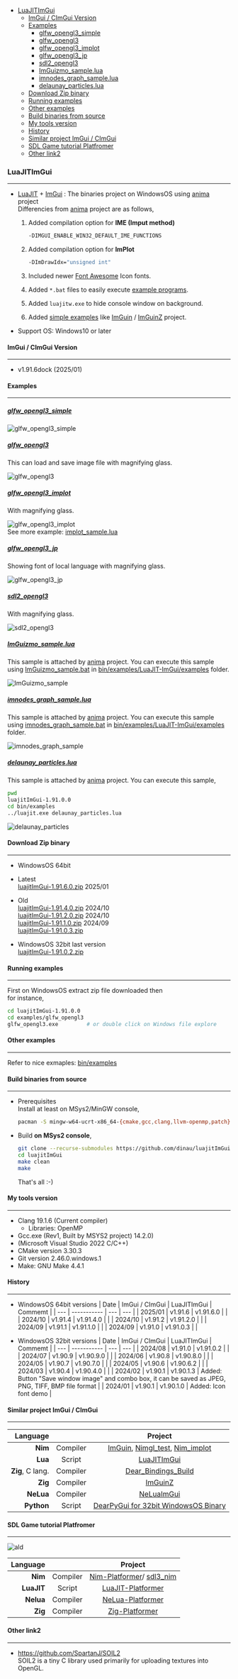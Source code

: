 <!-- START doctoc generated TOC please keep comment here to allow auto update -->
<!-- DON'T EDIT THIS SECTION, INSTEAD RE-RUN doctoc TO UPDATE -->

- [LuaJITImGui](#luajitimgui)
  - [ImGui / CImGui Version](#imgui--cimgui-version)
  - [Examples](#examples)
    - [glfw_opengl3_simple](#glfw_opengl3_simple)
    - [glfw_opengl3](#glfw_opengl3)
    - [glfw_opengl3_implot](#glfw_opengl3_implot)
    - [glfw_opengl3_jp](#glfw_opengl3_jp)
    - [sdl2_opengl3](#sdl2_opengl3)
    - [ImGuizmo_sample.lua](#imguizmo_samplelua)
    - [imnodes_graph_sample.lua](#imnodes_graph_samplelua)
    - [delaunay_particles.lua](#delaunay_particleslua)
  - [Download Zip binary](#download-zip-binary)
  - [Running examples](#running-examples)
  - [Other examples](#other-examples)
  - [Build binaries from source](#build-binaries-from-source)
  - [My tools version](#my-tools-version)
  - [History](#history)
  - [Similar project ImGui / CImGui](#similar-project-imgui--cimgui)
  - [SDL Game tutorial Platfromer](#sdl-game-tutorial-platfromer)
  - [Other link2](#other-link2)

<!-- END doctoc generated TOC please keep comment here to allow auto update -->

### LuaJITImGui

---

- [LuaJIT](https://luajit.org/) + [ImGui](https://github.com/ocornut/imgui) : The binaries project on WindowsOS using [anima](https://github.com/sonoro1234/anima) project  
Differencies from [anima](https://github.com/sonoro1234/anima) project are as follows,
   1. Added compilation option for **IME (Imput method)**

      ```sh
      -DIMGUI_ENABLE_WIN32_DEFAULT_IME_FUNCTIONS
      ```

   1. Added compilation option for **ImPlot**

      ```sh
      -DImDrawIdx="unsigned int"
      ```

   1. Included newer [Font Awesome](https://fontawesome.com/search?m=free&o=r) Icon fonts.
   1. Added `*.bat` files to easily execute [example programs](bin/examples/LuaJIT-ImGui/examples). 
   1. Added `luajitw.exe` to hide console window on background.
   1. Added [simple examples](examples/) like [ImGuin](https://github.com/dinau/imguin) / [ImGuinZ](https://github.com/dinau/imguinz)  project.
- Support OS: Windows10 or later

#### ImGui / CImGui Version

---

- v1.91.6dock (2025/01)

#### Examples

---

##### [glfw_opengl3_simple](examples/glfw_opengl3_simple/glfw_opengl3_simple.lua)  

![glfw_opengl3_simple](examples/img/glfw_opengl3_simple.png)

##### [glfw_opengl3](examples/glfw_opengl3/glfw_opengl3.lua)  

This can load and save image file with magnifying glass. 

![glfw_opengl3](examples/img/glfw_opengl3.png)

##### [glfw_opengl3_implot](examples/glfw_opengl3_implot/glfw_opengl3_implot.lua)  

With magnifying glass.

![glfw_opengl3_implot](examples/img/glfw_opengl3_implot.png)  
See more example: [implot_sample.lua](bin/examples/LuaJIT-ImGui/examples/implot_sample.lua)

##### [glfw_opengl3_jp](examples/glfw_opengl3_jp/glfw_opengl3_jp.lua)  

Showing font of local language with magnifying glass.

![glfw_opengl3_jp](examples/img/glfw_opengl3_jp.png)

##### [sdl2_opengl3](examples/sdl2_opengl3/sdl2_opengl3.lua)  

With magnifying glass.

![sdl2_opengl3](examples/img/sdl2_opengl3.png)

##### [ImGuizmo_sample.lua](bin/examples/LuaJIT-ImGui/examples/ImGuizmo_sample.lua)

This sample is attached by [anima](https://github.com/sonoro1234/anima) project. You can execute this sample using
[ImGuizmo_sample.bat](bin/examples/LuaJIT-ImGui/examples/ImGuizmo_sample.bat)
in [bin/examples/LuaJIT-ImGui/examples](bin/examples/LuaJIT-ImGui/examples) folder.

![ImGuizmo_sample](examples/img/ImGuizmo_sample.png)

##### [imnodes_graph_sample.lua](bin/examples/LuaJIT-ImGui/examples/imnodes_graph_sample.lua)

This sample is attached by [anima](https://github.com/sonoro1234/anima) project. You can execute this sample using
[imnodes_graph_sample.bat](bin/examples/LuaJIT-ImGui/examples/imnodes_graph_sample.bat)
in [bin/examples/LuaJIT-ImGui/examples](bin/examples/LuaJIT-ImGui/examples) folder.

![imnodes_graph_sample](examples/img/imnodes_graph_sample.png)


##### [delaunay_particles.lua](bin/examples/delaunay_particles.lua)

This sample is attached by [anima](https://github.com/sonoro1234/anima) project. You can execute this sample,

```sh
pwd
luajitImGui-1.91.0.0
cd bin/examples
../luajit.exe delaunay_particles.lua
```

![delaunay_particles](examples/img/delaunay_particles.png)

#### Download Zip binary

---

- WindowsOS 64bit  
- Latest  
[luajitImGui-1.91.6.0.zip](https://bitbucket.org/dinau/storage/downloads/luajitImGui-1.91.6.0.zip) 2025/01  

- Old  
[luajitImGui-1.91.4.0.zip](https://bitbucket.org/dinau/storage/downloads/luajitImGui-1.91.4.0.zip) 2024/10  
[luajitImGui-1.91.2.0.zip](https://github.com/dinau/luajitImGui/archive/refs/tags/1.91.2.0.zip) 2024/10  
[luajitImGui-1.91.1.0.zip](https://github.com/dinau/luajitImGui/archive/refs/tags/1.91.1.0.zip) 2024/09  
[luajitImGui-1.91.0.3.zip](https://bitbucket.org/dinau/storage/downloads/luajitImGui-1.91.0.3.zip)  
- WindowsOS 32bit last version  
[luajitImGui-1.91.0.2.zip](https://bitbucket.org/dinau/storage/downloads/luajitImGui-1.91.0.2.zip)  

#### Running examples

---

First on WindowsOS extract zip file downloaded then  
for instance,

```sh
cd luajitImGui-1.91.0.0
cd examples/glfw_opengl3
glfw_opengl3.exe         # or double click on Windows file explore
```

#### Other examples 

---

Refer to nice exmaples: [bin/examples](bin/examples)

#### Build binaries from source

---

- Prerequisites  
   Install at least on MSys2/MinGW console,

   ```sh
   pacman -S mingw-w64-ucrt-x86_64-{cmake,gcc,clang,llvm-openmp,patch} make
  ```

- Build **on MSys2 console**,

   ```sh
   git clone --recurse-submodules https://github.com/dinau/luajitImGui
   cd luajitImGui
   make clean
   make
   ```

   That's all :-)

#### My tools version

---

- Clang 19.1.6 (Current compiler)
   - Libraries: OpenMP 
- Gcc.exe (Rev1, Built by MSYS2 project) 14.2.0)
- (Microsoft Visual Studio 2022 C/C++)
- CMake version 3.30.3
- Git version 2.46.0.windows.1
- Make: GNU Make 4.4.1

#### History

---

- WindowsOS 64bit versions
   | Date    | ImGui / CImGui | LuaJITImGui | Commemt |
   | ---     | -----------    | ---         | ---     |
   | 2025/01 | v1.91.6        | v1.91.6.0   |         |
   | 2024/10 | v1.91.4        | v1.91.4.0   |         |
   | 2024/10 | v1.91.2        | v1.91.2.0   |         |
   | 2024/09 | v1.91.1        | v1.91.1.0   |         |
   | 2024/09 | v1.91.0        | v1.91.0.3   |         |

- WindowsOS 32bit versions
   | Date    | ImGui / CImGui | LuaJITImGui | Commemt                                                                                              |
   | ---     | -----------    | ---         | ---                                                                                                  |
   | 2024/08 | v1.91.0        | v1.91.0.2   |                                                                                                      |
   | 2024/07 | v1.90.9        | v1.90.9.0   |                                                                                                      |
   | 2024/06 | v1.90.8        | v1.90.8.0   |                                                                                                      |
   | 2024/05 | v1.90.7        | v1.90.7.0   |                                                                                                      |
   | 2024/05 | v1.90.6        | v1.90.6.2   |                                                                                                      |
   | 2024/03 | v1.90.4        | v1.90.4.0   |                                                                                                      |
   | 2024/02 | v1.90.1        | v1.90.1.3   | Added: Button "Save window image" and combo box, it can be saved as JPEG, PNG, TIFF, BMP file format |
   | 2024/01 | v1.90.1        | v1.90.1.0   | Added: Icon font demo                                                                                |


#### Similar project ImGui / CImGui

---

   | Language             |          | Project                                                                                                                                         |
   | -------------------: | :---:    | :----------------------------------------------------------------:                                                                              |
   | **Nim**              | Compiler | [ImGuin](https://github.com/dinau/imguin), [Nimgl_test](https://github.com/dinau/nimgl_test), [Nim_implot](https://github.com/dinau/nim_implot) |
   | **Lua**              | Script   | [LuaJITImGui](https://github.com/dinau/luajitImGui)                                                                                             |
   | **Zig**, C lang.     | Compiler | [Dear_Bindings_Build](https://github.com/dinau/dear_bindings_build)                                                                             |
   | **Zig**              | Compiler | [ImGuinZ](https://github.com/dinau/imguinz)                                                                                                     |
   | **NeLua**            | Compiler | [NeLuaImGui](https://github.com/dinau/neluaImGui)                                                                                               |
   | **Python**           | Script   | [DearPyGui for 32bit WindowsOS Binary](https://github.com/dinau/DearPyGui32/tree/win32)                                                         |

#### SDL Game tutorial Platfromer

---

   ![ald](https://github.com/dinau/nelua-platformer/raw/main/img/platformer-nelua-sdl2.gif)
   
   | Language             |          | Project                                                                                                  |
   | -------------------: | :---:    | :----------------------------------------------------------------:                                       |
   | **Nim**              | Compiler | [Nim-Platformer](https://github.com/dinau/nim-platformer)/ [sdl3_nim](https://github.com/dinau/sdl3_nim) |
   | **LuaJIT**           | Script   | [LuaJIT-Platformer](https://github.com/dinau/luajit-platformer)                                          |
   | **Nelua**            | Compiler | [NeLua-Platformer](https://github.com/dinau/nelua-platformer)                                            |
   | **Zig**              | Compiler | [Zig-Platformer](https://github.com/dinau/zig-platformer)                                                |
  

#### Other link2

---

- https://github.com/SpartanJ/SOIL2  
SOIL2 is a tiny C library used primarily for uploading textures into OpenGL. 
